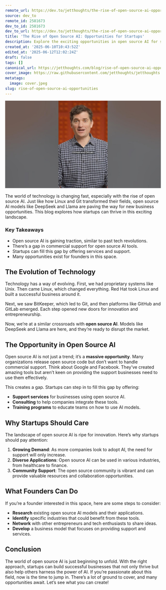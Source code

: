 ```yaml
---
remote_url: https://dev.to/jetthoughts/the-rise-of-open-source-ai-opportunities-for-startups-1l6a
source: dev_to
remote_id: 2581673
dev_to_id: 2581673
dev_to_url: https://dev.to/jetthoughts/the-rise-of-open-source-ai-opportunities-for-startups-1l6a
title: 'The Rise of Open Source AI: Opportunities for Startups'
description: Explore the exciting opportunities in open source AI for startups. Learn how to fill the gap in commercial support and thrive in this evolving landscape.
created_at: '2025-06-10T10:43:52Z'
edited_at: '2025-06-12T12:02:24Z'
draft: false
tags: []
canonical_url: https://jetthoughts.com/blog/rise-of-open-source-ai-opportunities/
cover_image: https://raw.githubusercontent.com/jetthoughts/jetthoughts.github.io/master/content/blog/rise-of-open-source-ai-opportunities/cover.jpeg
metatags:
  image: cover.jpeg
slug: rise-of-open-source-ai-opportunities
---
```

[![The Rise of Open Source AI: Opportunities for Startups](file_0.jpg)](https://www.youtube.com/watch?v=xkweKRfUb5Y)

The world of technology is changing fast, especially with the rise of open source AI. Just like how Linux and Git transformed their fields, open source AI models like DeepSeek and Llama are paving the way for new business opportunities. This blog explores how startups can thrive in this exciting landscape.

### Key Takeaways

*   Open source AI is gaining traction, similar to past tech revolutions.
*   There’s a gap in commercial support for open source AI tools.
*   Startups can fill this gap by offering services and support.
*   Many opportunities exist for founders in this space.

## The Evolution of Technology

Technology has a way of evolving. First, we had proprietary systems like Unix. Then came Linux, which changed everything. Red Hat took Linux and built a successful business around it.

Next, we saw BitKeeper, which led to Git, and then platforms like GitHub and GitLab emerged. Each step opened new doors for innovation and entrepreneurship.

Now, we’re at a similar crossroads with **open source AI**. Models like DeepSeek and Llama are here, and they’re ready to disrupt the market.

## The Opportunity in Open Source AI

Open source AI is not just a trend; it’s a **massive opportunity**. Many organizations release open source code but don’t want to handle commercial support. Think about Google and Facebook. They’ve created amazing tools but aren’t keen on providing the support businesses need to use them effectively.

This creates a gap. Startups can step in to fill this gap by offering:

*   **Support services** for businesses using open source AI.
*   **Consulting** to help companies integrate these tools.
*   **Training programs** to educate teams on how to use AI models.

## Why Startups Should Care

The landscape of open source AI is ripe for innovation. Here’s why startups should pay attention:

1.  **Growing Demand**: As more companies look to adopt AI, the need for support will only increase.
2.  **Diverse Applications**: Open source AI can be used in various industries, from healthcare to finance.
3.  **Community Support**: The open source community is vibrant and can provide valuable resources and collaboration opportunities.

## What Founders Can Do

If you’re a founder interested in this space, here are some steps to consider:

*   **Research** existing open source AI models and their applications.
*   **Identify** specific industries that could benefit from these tools.
*   **Network** with other entrepreneurs and tech enthusiasts to share ideas.
*   **Develop** a business model that focuses on providing support and services.

## Conclusion

The world of open source AI is just beginning to unfold. With the right approach, startups can build successful businesses that not only thrive but also help others harness the power of AI. If you’re passionate about this field, now is the time to jump in. There’s a lot of ground to cover, and many opportunities await. Let’s see what you can create!